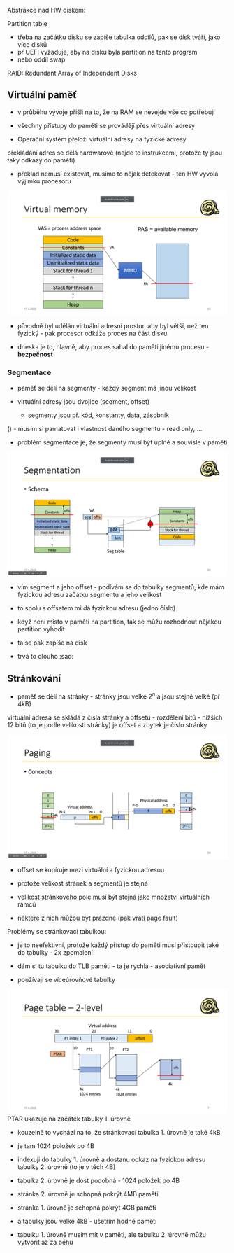Abstrakce nad HW diskem:

Partition table

- třeba na začátku disku se zapíše tabulka oddílů, pak se disk tváří, jako více disků
- př UEFI vyžaduje, aby na disku byla partition na tento program
- nebo oddíl swap 

RAID:
Redundant Array of Independent Disks

## Virtuální paměť
- v průběhu vývoje přišli na to, že na RAM se nevejde vše co potřebují

- všechny přístupy do paměti se provádějí přes virtuální adresy
- Operační systém přeloží virtuální adresy na fyzické adresy

překládání adres se dělá hardwarově (nejde to instrukcemi, protože ty jsou taky odkazy do paměti)
- překlad nemusí existovat, musíme to nějak detekovat - ten HW vyvolá výjimku procesoru

![segmenty ](image-1.png)
- původně byl udělán virtuální adresní prostor, aby byl větší, než ten fyzický - pak procesor odkáže proces na část disku

- dneska je to, hlavně, aby proces sahal do paměti jinému procesu - **bezpečnost**

### Segmentace
- paměť se dělí na segmenty - každý segment má jinou velikost

- virtuální adresy jsou dvojice (segment, offset)
    - segmenty jsou př. kód, konstanty, data, zásobník

() - musím si pamatovat i vlastnost daného segmentu - read only, ...

- problém segmentace je, že segmenty musí být úplně a souvisle v paměti

![jak probíhá segmentace](image-2.png)

- vím segment a jeho offset - podívám se do tabulky segmentů, kde mám fyzickou adresu začátku segmentu a jeho velikost
- to spolu s offsetem mi dá fyzickou adresu (jedno číslo)

- když není místo v paměti na partition, tak se můžu rozhodnout nějakou partition vyhodit
- ta se pak zapíše na disk
- trvá to dlouho :sad:
## Stránkování
- paměť se dělí na stránky - stránky jsou velké $2^n$ a jsou stejně velké (př 4kB)

virtuální adresa se skládá z čísla stránky a offsetu - rozdělení bitů - nižších 12 bitů (to je podle velikosti stránky) je offset a zbytek je číslo stránky

![stránkování](image-3.png)

- offset se kopíruje mezi virtuální a fyzickou adresou
- protože velikost stránek a segmentů je stejná

- velikost stránkového pole musí být stejná jako množství virtuálních rámců
- některé z nich můžou být prázdné (pak vrátí page fault)

Problémy se stránkovací tabulkou:

- je to neefektivní, protože každý přístup do paměti musí přistoupit také do tabulky - 2x zpomalení
- dám si tu tabulku do TLB paměti - ta je rychlá - asociativní paměť

- používají se víceúrovňové tabulky

![dvou úrovňové tabulky](image-4.png)
PTAR ukazuje na začátek tabulky 1. úrovně
- kouzelně to vychází na to, že stránkovací tabulka 1. úrovně je také 4kB
- je tam 1024 položek po 4B

- indexuji do tabulky 1. úrovně a dostanu odkaz na fyzickou adresu tabulky 2. úrovně (to je v těch 4B)
- tabulka 2. úrovně je dost podobná - 1024 položek po 4B


- stránka 2. úrovně je schopná pokrýt 4MB paměti
- stránka 1. úrovně je schopná pokrýt 4GB paměti
- a tabulky jsou velké 4kB - ušetřím hodně paměti

- tabulku 1. úrovně musím mít v paměti, ale tabulku 2. úrovně můžu vytvořit až za běhu